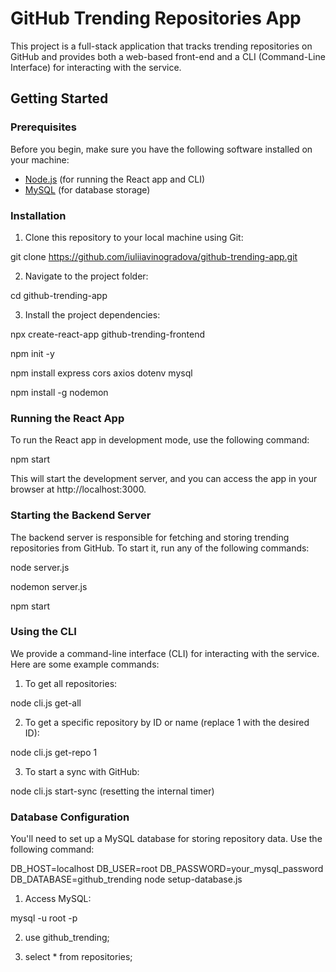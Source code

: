 # GitHub Trending Repositories App

This project is a full-stack application that tracks trending repositories on GitHub and provides both a web-based front-end and a CLI (Command-Line Interface) for interacting with the service.

## Getting Started

### Prerequisites

Before you begin, make sure you have the following software installed on your machine:

- [Node.js](https://nodejs.org/) (for running the React app and CLI)
- [MySQL](https://www.mysql.com/) (for database storage)

### Installation

1. Clone this repository to your local machine using Git:

git clone https://github.com/iuliiavinogradova/github-trending-app.git

2. Navigate to the project folder:

cd github-trending-app

3. Install the project dependencies:

npx create-react-app github-trending-frontend

npm init -y

npm install express cors axios dotenv mysql

npm install -g nodemon

### Running the React App

To run the React app in development mode, use the following command:

npm start

This will start the development server, and you can access the app in your browser at http://localhost:3000.

### Starting the Backend Server

The backend server is responsible for fetching and storing trending repositories from GitHub. To start it, run any of the following commands:

node server.js

nodemon server.js

npm start

### Using the CLI

We provide a command-line interface (CLI) for interacting with the service. Here are some example commands:

1. To get all repositories:

node cli.js get-all

2. To get a specific repository by ID or name (replace 1 with the desired ID):

node cli.js get-repo 1

3. To start a sync with GitHub:

node cli.js start-sync (resetting the internal timer)

### Database Configuration

You'll need to set up a MySQL database for storing repository data. Use the following command:

DB_HOST=localhost DB_USER=root DB_PASSWORD=your_mysql_password DB_DATABASE=github_trending node setup-database.js

1. Access MySQL:

mysql -u root -p

2. use github_trending;

3. select \* from repositories;
